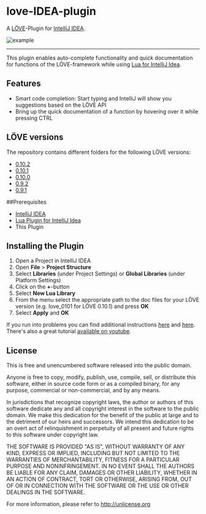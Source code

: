 # love-IDEA-plugin
A [LÖVE](http://love2d.org)-Plugin for [IntelliJ IDEA](http://www.jetbrains.com/idea/).

![example](https://raw.githubusercontent.com/rm-code/love-IDEA-plugin/master/screenshots/preview.png)

-----------

This plugin enables auto-complete functionality and quick documentation for functions of the LÖVE-framework while using [Lua for IntelliJ Idea](https://bitbucket.org/sylvanaar2/lua-for-idea/wiki/Home).

## Features

- Smart code completion: Start typing and IntelliJ will show you suggestions based on the LÖVE API
- Bring up the quick documentation of a function by hovering over it while pressing CTRL

## LÖVE versions

The repository contains different folders for the following LÖVE versions:
- [0.10.2](https://love2d.org/wiki/0.10.2)
- [0.10.1](https://love2d.org/wiki/0.10.1)
- [0.10.0](https://love2d.org/wiki/0.10.0)
- [0.9.2](https://love2d.org/wiki/0.9.2)
- [0.9.1](https://love2d.org/wiki/0.9.1)

##Prerequisites

- [IntelliJ IDEA](http://www.jetbrains.com/idea/)
- [Lua Plugin for IntelliJ Idea](https://bitbucket.org/sylvanaar2/lua-for-idea/wiki/Home)
- This Plugin

## Installing the Plugin

1. Open a Project in IntelliJ IDEA
2. Open __File__ > __Project Structure__
3. Select __Libraries__ (under Project Settings) or __Global Libraries__ (under Platform Settings)
4. Click on the __+__-button
5. Select __New Lua Library__
6. From the menu select the appropriate path to the doc files for your LÖVE version (e.g. love_0101 for LÖVE 0.10.1) and press __OK__
7. Select __Apply__ and __OK__

If you run into problems you can find additional instructions [here](https://www.jetbrains.com/idea/help/configuring-module-dependencies-and-libraries.html) and [here](https://bitbucket.org/sylvanaar2/lua-for-idea/wiki/Installing_a_Custom_API). There's also a great tutorial [available on youtube](https://www.youtube.com/watch?v=pw7WU-hnU0g).

## License

This is free and unencumbered software released into the public domain.

Anyone is free to copy, modify, publish, use, compile, sell, or
distribute this software, either in source code form or as a compiled
binary, for any purpose, commercial or non-commercial, and by any
means.

In jurisdictions that recognize copyright laws, the author or authors
of this software dedicate any and all copyright interest in the
software to the public domain. We make this dedication for the benefit
of the public at large and to the detriment of our heirs and
successors. We intend this dedication to be an overt act of
relinquishment in perpetuity of all present and future rights to this
software under copyright law.

THE SOFTWARE IS PROVIDED "AS IS", WITHOUT WARRANTY OF ANY KIND,
EXPRESS OR IMPLIED, INCLUDING BUT NOT LIMITED TO THE WARRANTIES OF
MERCHANTABILITY, FITNESS FOR A PARTICULAR PURPOSE AND NONINFRINGEMENT.
IN NO EVENT SHALL THE AUTHORS BE LIABLE FOR ANY CLAIM, DAMAGES OR
OTHER LIABILITY, WHETHER IN AN ACTION OF CONTRACT, TORT OR OTHERWISE,
ARISING FROM, OUT OF OR IN CONNECTION WITH THE SOFTWARE OR THE USE OR
OTHER DEALINGS IN THE SOFTWARE.

For more information, please refer to <http://unlicense.org>
